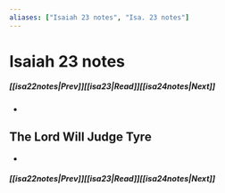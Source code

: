 ```yaml
---
aliases: ["Isaiah 23 notes", "Isa. 23 notes"]
---
```

# Isaiah 23 notes
##### <span class=arrow-left></span>[[isa22notes|Prev]]<span class=navigation-separator></span>[[isa23|Read]]<span class=navigation-separator></span>[[isa24notes|Next]]<span class=arrow-right></span>
- 
## The Lord Will Judge Tyre
- 
##### <span class=arrow-left></span>[[isa22notes|Prev]]<span class=navigation-separator></span>[[isa23|Read]]<span class=navigation-separator></span>[[isa24notes|Next]]<span class=arrow-right></span>